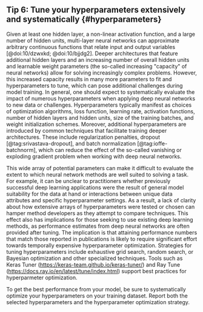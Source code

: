 ## Tip 6: Tune your hyperparameters extensively and systematically {#hyperparameters}

Given at least one hidden layer, a non-linear activation function, and a large number of hidden units, multi-layer neural networks can approximate arbitrary continuous functions that relate input and output variables [@doi:10/dzwxkd; @doi:10/bjjdg2]. 
Deeper architectures that feature additional hidden layers and an increasing number of overall hidden units and learnable weight parameters (the so-called increasing "capacity" of neural networks) allow for solving increasingly complex problems.
However, this increased capacity results in many more parameters to fit and hyperparameters to tune, which can pose additional challenges during model training.
In general, one should expect to systematically evaluate the impact of numerous hyperparameters when applying deep neural networks to new data or challenges.
Hyperparameters typically manifest as choices of optimization algorithms, loss function, learning rate, activation functions, number of hidden layers and hidden units, size of the training batches, and weight initialization schemes.
Moreover, additional hyperparameters are introduced by common techniques that facilitate training deeper architectures.
These include regularization penalties, dropout [@tag:srivastava-dropout], and batch normalization [@tag:ioffe-batchnorm], which can reduce the effect of the so-called vanishing or exploding gradient problem when working with deep neural networks.

This wide array of potential parameters can make it difficult to evaluate the extent to which neural network methods are well suited to solving a task.
For example, it can be unclear to practitioners whether previously successful deep learning applications were the result of general model suitability for the data at hand or interactions between unique data attributes and specific hyperparameter settings.
As a result, a lack of clarity about how extensive arrays of hyperparameters were tested or chosen can hamper method developers as they attempt to compare techniques.
This effect also has implications for those seeking to use existing deep learning methods, as performance estimates from deep neural networks are often provided after tuning.
The implication is that attaining performance numbers that match those reported in publications is likely to require significant effort towards temporally expensive hyperparameter optimization.
Strategies for tuning hyperparameters include exhaustive grid search, random search, or Bayesian optimization and other specialized techniques.
Tools such as Keras Tuner (https://keras-team.github.io/keras-tuner/) and Ray Tune (https://docs.ray.io/en/latest/tune/index.html) support best practices for hyperparmeter optimization.

To get the best performance from your model, be sure to systematically optimize your hyperparameters on your training dataset.
Report both the selected hyperparameters and the hyperparameter optimization strategy.
